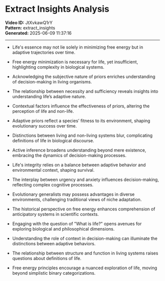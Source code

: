# Extract Insights Analysis

**Video ID:** JtXvkawQ1rY  
**Pattern:** extract_insights  
**Generated:** 2025-06-09 11:37:16  

---

- Life's essence may not lie solely in minimizing free energy but in adaptive trajectories over time.

- Free energy minimization is necessary for life, yet insufficient, highlighting complexity in biological systems.

- Acknowledging the subjective nature of priors enriches understanding of decision-making in living organisms.

- The relationship between necessity and sufficiency reveals insights into understanding life’s adaptive nature.

- Contextual factors influence the effectiveness of priors, altering the perception of life and non-life.

- Adaptive priors reflect a species’ fitness to its environment, shaping evolutionary success over time.

- Distinctions between living and non-living systems blur, complicating definitions of life in biological discourse.

- Active inference broadens understanding beyond mere existence, embracing the dynamics of decision-making processes.

- Life's integrity relies on a balance between adaptive behavior and environmental context, shaping survival.

- The interplay between urgency and anxiety influences decision-making, reflecting complex cognitive processes.

- Evolutionary generalists may possess advantages in diverse environments, challenging traditional views of niche adaptation.

- The historical perspective on free energy enhances comprehension of anticipatory systems in scientific contexts.

- Engaging with the question of "What is life?" opens avenues for exploring biological and philosophical dimensions.

- Understanding the role of context in decision-making can illuminate the distinctions between adaptive behaviors.

- The relationship between structure and function in living systems raises questions about definitions of life.

- Free energy principles encourage a nuanced exploration of life, moving beyond simplistic binary categorizations.